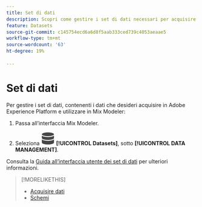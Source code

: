 ```yaml
---
title: Set di dati
description: Scopri come gestire i set di dati necessari per acquisire i dati in Mix Modeler.
feature: Datasets
source-git-commit: c145754ecd6a6d8f5aab333ced739c4053aeaae5
workflow-type: tm+mt
source-wordcount: '63'
ht-degree: 19%

---
```



# Set di dati

Per gestire i set di dati, contenenti i dati che desideri acquisire in Adobe Experience Platform e utilizzare in Mix Modeler:

1. Passa all’interfaccia Mix Modeler.

1. Seleziona ![Dati](../assets/icons/Data.svg) **[!UICONTROL Datasets]**, sotto **[!UICONTROL DATA MANAGEMENT]**.

Consulta la [Guida all’interfaccia utente dei set di dati](https://experienceleague.adobe.com/docs/experience-platform/catalog/datasets/user-guide.html?lang=it) per ulteriori informazioni.

>[!MORELIKETHIS]
>
>* [Acquisire dati](overview.md)
>* [Schemi](schemas.md)

